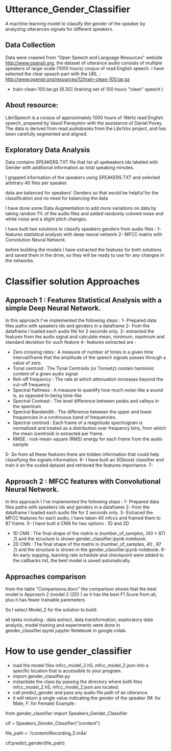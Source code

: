 # Utterance_Gender_Classifier
A machine learning model to classify the gender of the speaker by analyzing utterances signals for different speakers.

## Data Collection
Data were crawled from "Open Speech and Language Resources" website http://www.openslr.org, the dataset of utterance audio consists of multiple speakers of large-scale (1000 hours) corpus of read English speech.
I have selected the clear speach part with the URL : http://www.openslr.org/resources/12/train-clean-100.tar.gz
- train-clean-100.tar.gz [6.3G]   (training set of 100 hours "clean" speech )

## About resource:

LibriSpeech is a corpus of approximately 1000 hours of 16kHz read English speech, prepared by Vassil Panayotov with the assistance of Daniel Povey. The data is derived from read audiobooks from the LibriVox project, and has been carefully segmented and aligned.

## Exploratory Data Analysis
Data contains SPEAKERS.TXT file that list all spekeakers ids labeled with Gender with additional information as total speaking minutes.

I grapped information of the speakers using SPEAKERS.TXT and selected arbitrary 40 files per speaker.

data are balanced for speakers' Genders so that would be helpful for the classification and no need for balancing the data

I have done some Data Augmentation to add more variations on data by taking random 1% of the audio files and added randomly colored noise and white noise and a slight pitch changes.

I have built two solutions to classify speakers genders from audio files :
1- features statistical analysis with deep neural network
2- MFCC matrix with Convolution Neural Network.

before building the models I have extracted the features for both solutions and saved them in the drive, so they will be ready to use for any changes in the networks.

# Classifier solution Approaches

## Approach 1 : Features Statistical Analysis with a simple Deep Neural Network.

In this approach I've implemented the following steps :
1- Prepared data files paths with speakers ids and genders in a dataframe
2- from the dataframe I loaded each audio file for 2 seconds only.
3- extracted the features from the audio signal and calculate mean, minimum, maximum and standard deviation for such feature
4- features extracted are :
*   Zero crossing rates : A measure of number of times in a given time interval/frame that the amplitude of the speech signals passes through a value of zero.
*   Tonal centroid : The Tonal Centroids (or Tonnetz) contain harmonic content of a given audio signal.
*   Roll-off frequency : The rate at which attenuation increases beyond the cut-off frequency
*   Spectral flattness : A measure to quantify how much noise-like a sound is, as opposed to being tone-like
*   Spectral Contrast : The level difference between peaks and valleys in the spectrum
*   Spectral Bandwidth : The difference between the upper and lower frequencies in a continuous band of frequencies.
*   Spectral centroid : Each frame of a magnitude spectrogram is normalized and treated as a distribution over frequency bins, from which the mean (centroid) is extracted per frame.
*   RMSE : root-mean-square (RMS) energy for each frame from the audio sample.

5- So from all these features there are hidden information that could help classifying the signals information.
6- I have built an XGboost classifier and train it on the scaled dataset and retrieved the features importance.
7- 

## Approach 2 : MFCC features with Convolutional Neural Network.

In this approach I I've implemented the following steps :
1- Prepared data files paths with speakers ids and genders in a dataframe
2- from the dataframe I loaded each audio file for 2 seconds only.
3- Extraced the MFCC features for each audio, I have taken 40 mfccs and framed them to 87 frame.
5- I have built a CNN for two options : 1D and 2D 
  - 1D CNN : The final shape of the matrix is (number_of_samples, (40 * 87) ,1) and the structure is shown gender_classifier.ipynb notebook.
  - 2D CNN : The final shape of the matrix is (number_of_samples, 40 , 87 ,1) and the structure is shown in the gender_classifier.ipynb  notebook.
6- An early sopping, learning rate schedule and checkpoint were added to the callbacks list, the best model is saved automatically.

## Approaches comparison
from the table "Comparisons.docx" the comparison shows that the best model is Approach 2 (model 2 (2D) )
as it has the best F1 Score from all, plus it has fewer trainable paremeters.

So I select Model_2 for the solution to build.

all tasks including : data extract, data transformation, exploratory data analysis, model training and experiments were done in gender_classifier.ipynb jupyter Notebook in google colab.

# How to use gender_classifier
- load the model files mfcc_model_2.h5, mfcc_model_2.json into a specific location that is accessible to your program.
- import gender_classifier.py
- instantiate the class by passing the directory where both files mfcc_model_2.h5, mfcc_model_2.json are located.
- call predict_gender and pass any audio file path of an utterance.
- it will return a single value indicating the gender of the speaker (M: for Male, F: for Female)
Example : 

from gender_classifier import Speakers_Gender_Classifier

clf = Speakers_Gender_Classifier("/content")

file_path = '/content/Recording_5.m4a'

clf.predict_gender(file_path)

